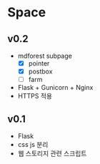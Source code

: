 # Space

## v0.2
- mdforest subpage
    - [x] pointer
    - [x] postbox
    - [ ] farm

- Flask + Gunicorn + Nginx
- HTTPS 적용

## v0.1
- Flask
- css js 분리
- 웹 스토리지 관련 스크립트